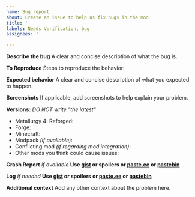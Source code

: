 ```yaml
---
name: Bug report
about: Create an issue to help us fix bugs in the mod
title: ''
labels: Needs Verification, bug
assignees: ''

---
```


**Describe the bug**
A clear and concise description of what the bug is.

**To Reproduce**
Steps to reproduce the behavior:


**Expected behavior**
A clear and concise description of what you expected to happen.

**Screenshots**
If applicable, add screenshots to help explain your problem.

**Versions:** _DO NOT write "the latest"_
 - Metallurgy 4: Reforged: 
 - Forge: 
 - Minecraft:
 - Modpack _(if avaliable)_:
 - Conflicting mod _(if regarding mod integration)_:
 - Other mods you think could cause issues:  

**Crash Report** _if avaliable_ 
**Use [gist](https://gist.github.com) or spoilers or [paste.ee](https://paste.ee) or [pastebin](https://pastebin.com)**


**Log** _if needed_
**Use [gist](https://gist.github.com) or spoilers or [paste.ee](https://paste.ee) or [pastebin](https://pastebin.com)**


**Additional context**
Add any other context about the problem here.
